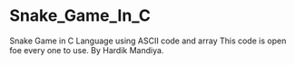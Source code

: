 # Snake_Game_In_C
Snake Game in C Language using ASCII code and array
This code is open foe every one to use.
By Hardik Mandiya.
